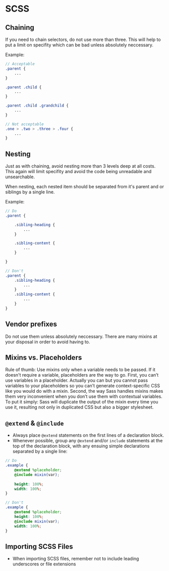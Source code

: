 # SCSS

## Chaining

If you need to chain selectors, do not use more than three. This will help to put a limit on specifity which can be bad unless absolutely neccessary.

Example:

```scss
// Acceptable
.parent {
    ...
}

.parent .child {
    ...
}

.parent .child .grandchild {
    ...
}
```

```scss
// Not acceptable
.one > .two > .three > .four {
    ...
}
```

## Nesting

Just as with chaining, avoid nesting more than 3 levels deep at all costs. This again will limit specifity and avoid the code being unreadable and unsearchable.

When nesting, each nested item should be separated from it's parent and or siblings by a single line.

Example:

```scss
// Do
.parent {

    .sibling-heading {
        ...
    }

    .sibling-content {
        ...
    }

}
```

```scss
// Don't
.parent {
    .sibling-heading {
        ...
    }
    .sibling-content {
        ...
    }
}
```

## Vendor prefixes

Do not use them unless absolutely neccessary. There are many mixins at your disposal in order to avoid having to.

## Mixins vs. Placeholders

Rule of thumb: Use mixins only when a variable needs to be passed. If it doesn't require a variable, placeholders are the way to go. First, you can’t use variables in a placeholder. Actually you can but you cannot pass variables to your placeholders so you can’t generate context-specific CSS like you would do with a mixin. Second, the way Sass handles mixins makes them very inconvenient when you don’t use them with contextual variables. To put it simply: Sass will duplicate the output of the mixin every time you use it, resulting not only in duplicated CSS but also a bigger stylesheet.

## ```@extend``` & ```@include```

- Always place ```@extend``` statements on the first lines of a declaration block.
- Whenever possible, group any ```@extend``` and/or ```include``` statements at the top of the declaration block, with any ensuing simple declarations separated by a single line:

```scss
// Do
.example {
    @extend %placeholder;
    @include mixin(var);
    
    height: 100%;
    width: 100%;
}
```

```scss
// Don't
.example {
    @extend %placeholder;
    height: 100%;
    @include mixin(var);
    width: 100%;
}
```

## Importing SCSS Files

- When importing SCSS files, remember not to include leading underscores or file extensions
